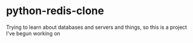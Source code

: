 # python-redis-clone
Trying to learn about databases and servers and things, so this is a project I've begun working on
